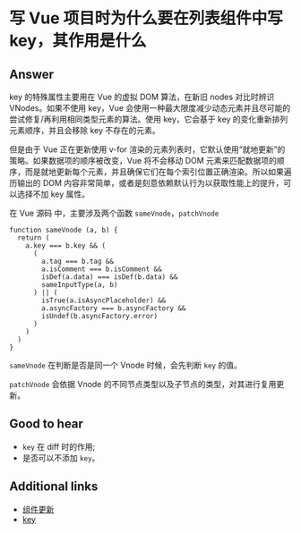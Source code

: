 # 写 Vue 项目时为什么要在列表组件中写 key，其作用是什么

## Answer

key 的特殊属性主要用在 Vue 的虚拟 DOM 算法，在新旧 nodes 对比时辨识 VNodes。如果不使用 key，Vue 会使用一种最大限度减少动态元素并且尽可能的尝试修复/再利用相同类型元素的算法。使用 key，它会基于 key 的变化重新排列元素顺序，并且会移除 key 不存在的元素。

但是由于 Vue 正在更新使用 v-for 渲染的元素列表时，它默认使用“就地更新”的策略。如果数据项的顺序被改变，Vue 将不会移动 DOM 元素来匹配数据项的顺序，而是就地更新每个元素，并且确保它们在每个索引位置正确渲染。所以如果遍历输出的 DOM 内容非常简单，或者是刻意依赖默认行为以获取性能上的提升，可以选择不加 key 属性。

在 Vue 源码 中，主要涉及两个函数 `sameVnode`，`patchVnode`

```es6
function sameVnode (a, b) {
  return (
    a.key === b.key && (
      (
        a.tag === b.tag &&
        a.isComment === b.isComment &&
        isDef(a.data) === isDef(b.data) &&
        sameInputType(a, b)
      ) || (
        isTrue(a.isAsyncPlaceholder) &&
        a.asyncFactory === b.asyncFactory &&
        isUndef(b.asyncFactory.error)
      )
    )
  )
}
```

`sameVnode` 在判断是否是同一个 Vnode 时候，会先判断 `key` 的值。

`patchVnode` 会依据 Vnode 的不同节点类型以及子节点的类型，对其进行复用更新。

## Good to hear

* `key` 在 diff 时的作用;
* 是否可以不添加 `key`。

## Additional links

* [组件更新](https://ustbhuangyi.github.io/vue-analysis/reactive/component-update.html#%E6%96%B0%E6%97%A7%E8%8A%82%E7%82%B9%E4%B8%8D%E5%90%8C)
* [key](https://cn.vuejs.org/v2/api/#key)

<!-- tags: (javascript、vue) -->

<!-- expertise: (2) -->
